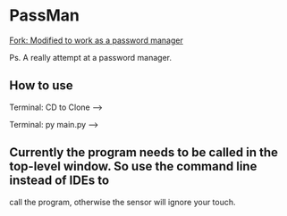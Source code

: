 # PassMan

[Fork: Modified to work as a password manager](https://github.com/luspock/FingerPrint)

Ps. A really attempt at a password manager.

## How to use

Terminal: CD to Clone --> 

Terminal: py main.py -->

## Currently the program needs to be called in the top-level window. So use the command line instead of IDEs to
call the program, otherwise the sensor will ignore your touch.
